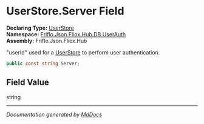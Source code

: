 ﻿<!--  
  <auto-generated>   
    The contents of this file were generated by a tool.  
    Changes to this file may be list if the file is regenerated  
  </auto-generated>   
-->

# UserStore.Server Field

**Declaring Type:** [UserStore](../index.md)  
**Namespace:** [Friflo.Json.Fliox.Hub.DB.UserAuth](../../index.md)  
**Assembly:** Friflo.Json.Fliox.Hub

"userId" used for a [UserStore](../index.md) to perform user authentication.

```csharp
public const string Server;
```

## Field Value

string

___

*Documentation generated by [MdDocs](https://github.com/ap0llo/mddocs)*

